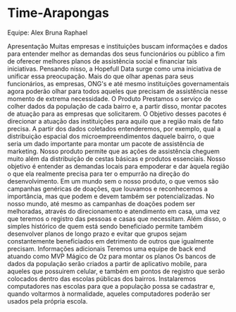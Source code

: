 # Time-Arapongas
Equipe:
Alex
Bruna
Raphael 

Apresentação Muitas empresas e instituições buscam informações e dados para entender melhor as demandas dos seus funcionários ou público a fim de oferecer melhores planos de assistência social e financiar tais iniciativas. Pensando nisso, a Hopefull Data surge como uma iniciativa de unificar essa preocupação. Mais do que olhar apenas para seus funcionários, as empresas, ONG's e até mesmo instituições governamentais agora poderão olhar para todos aqueles que precisam de assistência nesse momento de extrema necessidade.  O Produto Prestamos o serviço de colher dados da população de cada bairro e, a partir disso, montar pacotes de atuação para as empresas que solicitarem. O Objetivo desses pacotes é direcionar a atuação das instituições para aquilo que a região mais de fato precisa. A partir dos dados coletados entenderemos, por exemplo, qual a distribuição espacial dos microempreendimentos daquele bairro, o que seria um dado importante para montar um pacote de assistência de marketing. Nosso produto permite que as ações de assistência cheguem muito além da distribuição de cestas básicas e produtos essenciais. Nosso objetivo é entender as demandas locais para empoderar e dar àquela região o que ela realmente precisa para ter o empurrão na direção do desenvolvimento. Em um mundo sem o nosso produto, o que vemos são campanhas genéricas de doações, que louvamos e reconhecemos a importância, mas que podem e devem também ser potencializadas. No nosso mundo, até mesmo as campanhas de doações podem ser melhoradas, através do direcionamento e atendimento em casa, uma vez que teremos o registro das pessoas e casas que necessitam. Além disso, o simples histórico de quem está sendo beneficiado permite também desenvolver planos de longo prazo e evitar que grupos sejam constantemente beneficiados em detrimento de outros que igualmente precisam.  Informações adicionais Teremos uma equipe de back end atuando como MVP Mágico de Oz para montar os planos Os bancos de dados da população serão criados a partir de aplicativo mobile, para aqueles que possuirem celular, e também em pontos de registro que serão colocados dentro das escolas públicas dos bairros. Instalaremos computadores nas escolas para que a população possa se cadastrar e, quando voltarmos à normalidade, aqueles computadores poderão ser usados pela própria escola.
